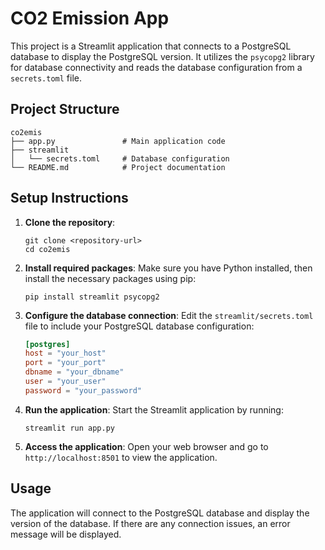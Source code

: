 # CO2 Emission App

This project is a Streamlit application that connects to a PostgreSQL database to display the PostgreSQL version. It utilizes the `psycopg2` library for database connectivity and reads the database configuration from a `secrets.toml` file.

## Project Structure

```
co2emis
├── app.py               # Main application code
├── streamlit
│   └── secrets.toml     # Database configuration
└── README.md            # Project documentation
```

## Setup Instructions

1. **Clone the repository**:
   ```
   git clone <repository-url>
   cd co2emis
   ```

2. **Install required packages**:
   Make sure you have Python installed, then install the necessary packages using pip:
   ```
   pip install streamlit psycopg2
   ```

3. **Configure the database connection**:
   Edit the `streamlit/secrets.toml` file to include your PostgreSQL database configuration:
   ```toml
   [postgres]
   host = "your_host"
   port = "your_port"
   dbname = "your_dbname"
   user = "your_user"
   password = "your_password"
   ```

4. **Run the application**:
   Start the Streamlit application by running:
   ```
   streamlit run app.py
   ```

5. **Access the application**:
   Open your web browser and go to `http://localhost:8501` to view the application.

## Usage

The application will connect to the PostgreSQL database and display the version of the database. If there are any connection issues, an error message will be displayed.